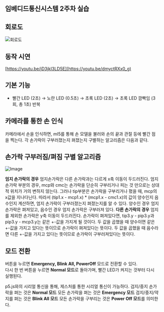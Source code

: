 ## 임베디드통신시스템 2주차 실습

## 회로도

![회로도](https://github.com/user-attachments/assets/ab77fc50-74ea-4996-94e7-afc7b84a9bfc)


## 동작 시연

[https://youtu.be/jD3jkI3LD5E](https://youtu.be/dmyctRXx0_g)

## 기본 기능  
- 빨간 LED (2초) → 노란 LED (0.5초) → 초록 LED (2초) → 초록 LED 깜빡임 (3회, 총 1초) 반복  

## 카메라를 통한 손 인식
카메라에서 손을 인식하면, ml5를 통해 손 모델을 불러와 손의 끝과 관절 등에 빨간 점을 찍는다.
각 손가락이 구부러졌는지 펴졌는지 구별하는 알고리즘은 다음과 같다.

## 손가락 구부러짐/펴짐 구별 알고리즘

![Image](https://github.com/user-attachments/assets/8c659c22-e681-4d7c-94fc-259756e14997)

**엄지 손가락의 경우**
엄지손가락은 다른 손가락과는 다르게 x축 이동이 두드러진다.
엄지손가락 부분의 경우, mcp와 cmc는 손가락을 단순히 구부리거나 피는 것 만으로는 상대적 위치가 거의 변하지 않는다.
그러나 tip부분은 손가락을 구부리거나 폈을 때, mcp의 x값을 지나다닌다.
따라서 (tip1.x - mcp1.x) * (mcp1.x - cmc1.x)의 값이 양수인지 음수인지 계산하면, 엄지 손가락이 구부러졌는지 펴졌는지를 알 수 있다.
양수인 경우 엄지 손가락은 펴져있고, 음수인 경우 엄지 손가락은 구부러져 있다.
**다른 손가락의 경우**
엄지를 제외한 손가락은 y축 이동이 두드러진다.
손가락이 펴져있다면, tip3.y - pip3.y과 pip3.y - mcp3.y는 같은 +-값을 가지게 될 것이다.
두 값을 곱했을 때 양수이면 같은 +-값을 가지고 있다는 뜻이므로 손가락이 펴져있다는 뜻이다.
두 값을 곱했을 때 음수라면 다른 +-값을 가지고 있다는 뜻이므로 손가락이 구부러져있다는 뜻이다.

## 모드 전환  
버튼을 누르면 **Emergency, Blink All, PowerOff** 모드로 전환할 수 있다.  
다시 한 번 버튼을 누르면 **Normal 모드**로 돌아가며, 빨간 LED가 켜지는 것부터 다시 실행된다.

p5.js와의 시리얼 통신을 통해, 제스처를 통한 시리얼 통신이 가능하다.
검지/중지 손가락을 펴는 것은 **Normal 모드**
모든 손가락을 펴는 것은 **Emergency 모드**
검지/중지/약지를 펴는 것은 **Blink All 모드**
모든 손가락을 구부리는 것은 **Power Off 모드**를 의미한다.
